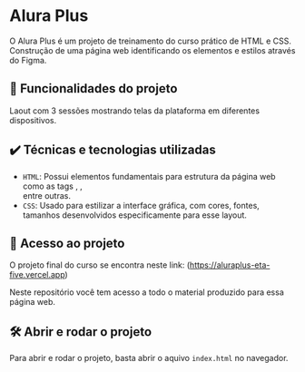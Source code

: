 # Alura Plus

O Alura Plus é um projeto de treinamento do curso prático de HTML e CSS. Construção de uma página web identificando os elementos e estilos através do Figma. 

## 🔨 Funcionalidades do projeto
Laout com 3 sessões mostrando telas da plataforma em diferentes dispositivos. 

## ✔️ Técnicas e tecnologias utilizadas

- `HTML`: Possui elementos fundamentais para estrutura da página web como as tags <head>, <body>, <footer> entre outras. 
- `CSS`: Usado para estilizar a interface gráfica, com cores, fontes, tamanhos desenvolvidos especificamente para esse layout. 

## 📁 Acesso ao projeto

O projeto final do curso se encontra neste link: (https://aluraplus-eta-five.vercel.app)

Neste repositório você tem acesso a todo o material produzido para essa página web.

## 🛠️ Abrir e rodar o projeto

Para abrir e rodar o projeto, basta abrir o aquivo `index.html` no navegador.
